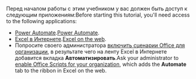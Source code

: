 <span data-ttu-id="38106-101">Перед началом работы с этим учебником у вас должен быть доступ к следующим приложениям:</span><span class="sxs-lookup"><span data-stu-id="38106-101">Before starting this tutorial, you'll need access to the following applications:</span></span>

- <span data-ttu-id="38106-102">[Power Automate](/power-automate/organization-q-and-a).</span><span class="sxs-lookup"><span data-stu-id="38106-102">[Power Automate](/power-automate/organization-q-and-a).</span></span>
- <span data-ttu-id="38106-103">[Excel в Интернете](https://www.office.com/launch/excel).</span><span class="sxs-lookup"><span data-stu-id="38106-103">[Excel on the web](https://www.office.com/launch/excel).</span></span>
- <span data-ttu-id="38106-104">Попросите своего администратора [включить сценарии Office для организации](/microsoft-365/admin/manage/manage-office-scripts-settings), в результате чего на ленту Excel в Интернете добавится вкладка **Автоматизировать**.</span><span class="sxs-lookup"><span data-stu-id="38106-104">Ask your administrator to [enable Office Scripts for your organization](/microsoft-365/admin/manage/manage-office-scripts-settings), which adds the **Automate** tab to the ribbon in Excel on the web.</span></span>
